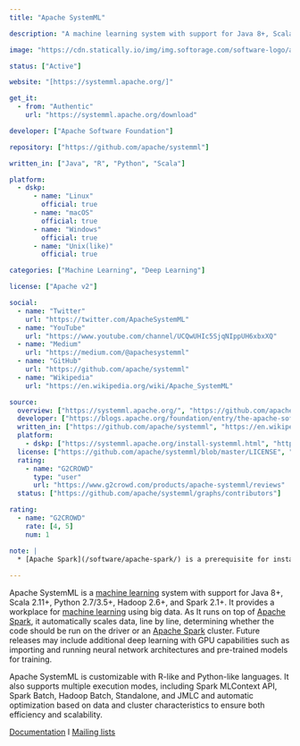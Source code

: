 ```yaml
---
title: "Apache SystemML"

description: "A machine learning system with support for Java 8+, Scala 2.11+, Python 2.7/3.5+, Hadoop 2.6+, and Spark 2.1+"

image: "https://cdn.statically.io/img/img.softorage.com/software-logo/apache-systemml.png?h=64"

status: ["Active"]

website: "[https://systemml.apache.org/]"

get_it:
  - from: "Authentic"
    url: "https://systemml.apache.org/download"

developer: ["Apache Software Foundation"]

repository: ["https://github.com/apache/systemml"]

written_in: ["Java", "R", "Python", "Scala"]

platform:
  - dskp:
      - name: "Linux"
        official: true
      - name: "macOS"
        official: true
      - name: "Windows"
        official: true
      - name: "Unix(like)"
        official: true

categories: ["Machine Learning", "Deep Learning"]

license: ["Apache v2"]

social:
  - name: "Twitter"
    url: "https://twitter.com/ApacheSystemML"
  - name: "YouTube"
    url: "https://www.youtube.com/channel/UCQwUHIc5SjqNIppUH6xbxXQ"
  - name: "Medium"
    url: "https://medium.com/@apachesystemml"
  - name: "GitHub"
    url: "https://github.com/apache/systemml"
  - name: "Wikipedia"
    url: "https://en.wikipedia.org/wiki/Apache_SystemML"

source:
  overview: ["https://systemml.apache.org/", "https://github.com/apache/systemml"]
  developer: ["https://blogs.apache.org/foundation/entry/the-apache-software-foundation-announces13"]
  written_in: ["https://github.com/apache/systemml", "https://en.wikipedia.org/w/index.php?title=Apache_SystemML&oldid=789525799"]
  platform:
    - dskp: ["https://systemml.apache.org/install-systemml.html", "https://spark.apache.org/docs/latest/"]
  license: ["https://github.com/apache/systemml/blob/master/LICENSE", "https://www.apache.org/licenses/"]
  rating:
    - name: "G2CROWD"
      type: "user"
      url: "https://www.g2crowd.com/products/apache-systemml/reviews"
  status: ["https://github.com/apache/systemml/graphs/contributors"]

rating:
  - name: "G2CROWD"
    rate: [4, 5]
    num: 1

note: |
  * [Apache Spark](/software/apache-spark/) is a prerequisite for installing Apache SystemML. Hence, [platforms for which Apache Spark is available](/software/apache-spark/#platform) are considered for Apache SystemML.
  
---
```

  Apache SystemML is a [machine learning](/categories/machine-learning) system with support for Java 8+, Scala 2.11+, Python 2.7/3.5+, Hadoop 2.6+, and Spark 2.1+. It provides a workplace for [machine learning](/categories/machine-learning) using big data. As It runs on top of [Apache Spark](/software/apache-spark/), it automatically scales data, line by line, determining whether the code should be run on the driver or an [Apache Spark](/software/apache-spark/) cluster. Future releases may include additional deep learning with GPU capabilities such as importing and running neural network architectures and pre-trained models for training.
  
  Apache SystemML is customizable with R-like and Python-like languages. It also supports multiple execution modes, including Spark MLContext API, Spark Batch, Hadoop Batch, Standalone, and JMLC and automatic optimization based on data and cluster characteristics to ensure both efficiency and scalability.
  
  [Documentation](https://systemml.apache.org/documentation.html)  I  [Mailing lists](https://systemml.apache.org/community.html#mailing-list)




